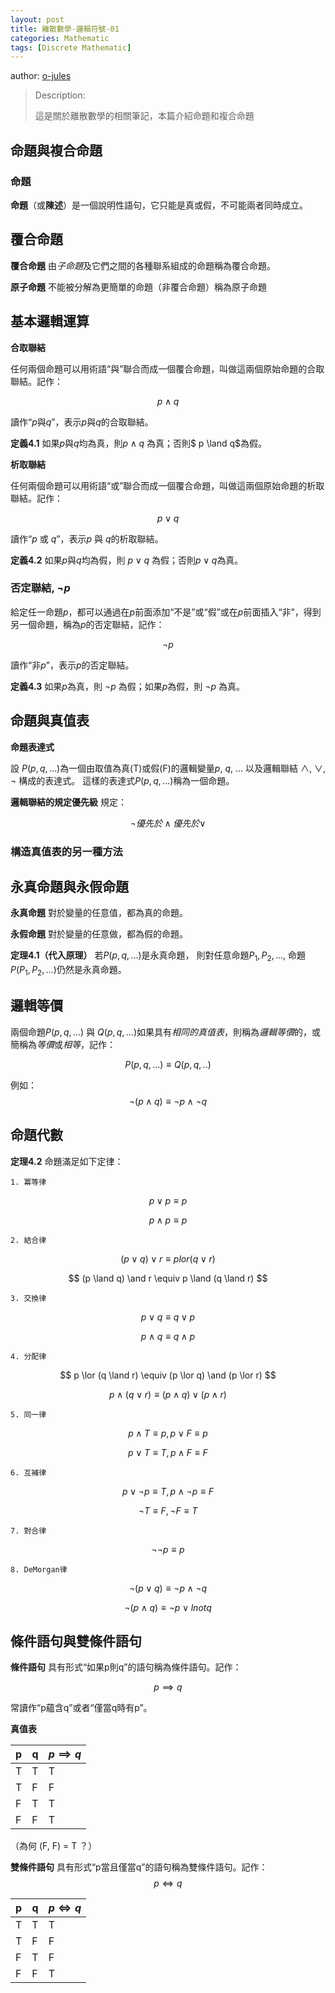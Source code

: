 ```yaml
---
layout: post
title: 離散數學-邏輯符號-01
categories: Mathematic
tags: [Discrete Mathematic]
---
```


author: [o-jules](https://github.com/o-jules)

> Description:
>
> 這是關於離散數學的相關筆記，本篇介紹命題和複合命題	

<!-- more -->

## 命題與複合命題

### 命題

**命題**（或**陳述**）是一個說明性語句，它只能是真或假，不可能兩者同時成立。

## 覆合命題

**覆合命題** 由*子命題*及它們之間的各種聯系組成的命題稱為覆合命題。

**原子命題** 不能被分解為更簡單的命題（非覆合命題）稱為原子命題

## 基本邏輯運算

**合取聯結**

任何兩個命題可以用術語“與”聯合而成一個覆合命題，叫做這兩個原始命題的合取聯結。記作：

$$
p \land q
$$

讀作“$p$與$q$”，表示$p$與$q$的合取聯結。

**定義4.1** 如果$p$與$q$均為真，則$p \land q$ 為真；否則$ p \land q$為假。

**析取聯結**

任何兩個命題可以用術語“或”聯合而成一個覆合命題，叫做這兩個原始命題的析取聯結。記作：

$$
p \lor q
$$

讀作“$p$ 或 $q$”，表示$p$ 與 $q$的析取聯結。

**定義4.2** 如果$p$與$q$均為假，則 $p \lor q$ 為假；否則$p \lor q$為真。

### 否定聯結, $\lnot p$

給定任一命題$p$，都可以通過在$p$前面添加“不是”或“假”或在$p$前面插入“非”，得到另一個命題，稱為$p$的否定聯結，記作：

$$
\lnot p
$$

讀作“非$p$”，表示$p$的否定聯結。

**定義4.3** 如果$p$為真，則 $\lnot p$ 為假；如果$p$為假，則 $\lnot p$ 為真。

## 命題與真值表

**命題表達式**

設 $P(p, q, ...)$為一個由取值為真(T)或假(F)的邏輯變量$p$, $q$, ... 以及邏輯聯結 $\land$, $\lor$, $\lnot$ 構成的表達式。
這樣的表達式$P(p, q, ...)$稱為一個命題。

**邏輯聯結的規定優先級** 規定：

$$
\lnot 優先於 \land 優先於 \lor
$$

### 構造真值表的另一種方法

## 永真命題與永假命題

**永真命題** 對於變量的任意值，都為真的命題。

**永假命題** 對於變量的任意做，都為假的命題。

**定理4.1（代入原理）** 若$P(p, q, ...)$是永真命題，
則對任意命題$P_1, P_2, ...,$ 命題$P(P_1, P_2, ...)$仍然是永真命題。

## 邏輯等價

兩個命題$P(p, q, ...)$ 與 $Q(p, q, ...)$如果具有*相同的真值表*，則稱為*邏輯等價*的，或簡稱為*等價*或*相等*，記作：

$$
P(p, q, ...) \equiv Q(p, q, ..)
$$

例如：
$$
\lnot (p \land q) \equiv \lnot p \land \lnot q
$$

## 命題代數

**定理4.2** 命題滿足如下定律：

    1. 冪等律

$$
  p \lor p \equiv p
$$

$$
  p \land p \equiv p
$$

    2. 結合律

$$
  (p \lor q) \lor r \equiv p lor (q \lor r)
$$

$$
  (p \land q) \and r \equiv p \land (q \land r)
$$

    3. 交換律

$$
  p \lor q \equiv q \lor p
$$

$$
  p \land q \equiv q \land p
$$

    4. 分配律

$$
  p \lor (q \land r) \equiv (p \lor q) \and (p \lor r)
$$

$$
  p \land (q \lor r) \equiv (p \land q) \lor (p \land r)
$$

    5. 同一律

$$
  p \land T \equiv p, p \lor F \equiv p
$$

$$
  p \lor T \equiv T, p \land F \equiv F
$$

    6. 互補律

$$
  p \lor \lnot p \equiv T, p \land \lnot p \equiv F
$$

$$
  \lnot T \equiv F, \lnot F \equiv T
$$

    7. 對合律

$$
  \lnot \lnot p \equiv p
$$

    8. DeMorgan律

$$
  \lnot(p \lor q) \equiv \lnot p \land \lnot q
$$

$$
  \lnot(p \land q) \equiv \lnot p \lor lnot q
$$

## 條件語句與雙條件語句

**條件語句** 具有形式“如果p則q”的語句稱為條件語句。記作：

$$
p \implies q
$$

常讀作“p蘊含q”或者“僅當q時有p”。

**真值表**

| p    | q    |$p \implies q$|
| ---- | ---- | ------------ |
| T    | T    | T            |
| T    | F    | F            |
| F    | T    | T            |
| F    | F    | T            |

（為何 (F, F) = T ？）

**雙條件語句** 具有形式“p當且僅當q”的語句稱為雙條件語句。記作：
$$
p \iff q
$$

| p    | q    |$p \iff q$|
| ---- | ---- | -------- |
| T    | T    | T        |
| T    | F    | F        |
| F    | T    | F        |
| F    | F    | T        |

